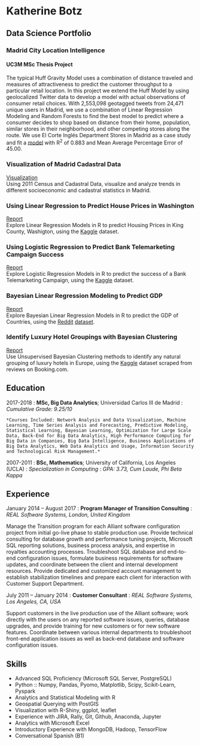 # Katherine Botz

Data Science Portfolio
----------
### Madrid City Location Intelligence
#### UC3M MSc Thesis Project
The typical Huff Gravity Model uses a combination of distance traveled and measures of attractiveness to predict the customer throughput to a particular retail location. In this project we extend the Huff Model by using geolocalized Twitter data to develop a model with actual observations of consumer retail choices. With 2,553,098 geotagged tweets from 24,471 unique users in Madrid, we use a combination of Linear Regression Modeling and Random Forests to find the best model to predict where a consumer decides to shop based on distance from their home, population, similar stores in their neighborhood, and other competing stores along the route. We use El Corte Inglés Department Stores in Madrid as a case study and fit a [model](https://katbot99.shinyapps.io/cortevis/) with R<sup>2</sup> of 0.883 and Mean Average Percentage Error of 45.00.

### Visualization of Madrid Cadastral Data
[Visualization](https://katbot99.shinyapps.io/catastral/)<br>
Using 2011 Census and Cadastral Data, visualize and analyze trends in different socioeconomic and cadastral statistics in Madrid.

### Using Linear Regression to Predict House Prices in Washington
[Report](https://github.com/katbot99/katbot99.github.io/blob/master/Reports/Housing.pdf)<br>
Explore Linear Regression Models in R to predict Housing Prices in King County, Washigton, using the [Kaggle](https://www.kaggle.com/harlfoxem/housesalesprediction) dataset.

### Using Logistic Regression to Predict Bank Telemarketing Campaign Success
[Report](https://github.com/katbot99/katbot99.github.io/blob/master/Reports/Telemarketing.pdf)<br>
Explore Logistic Regression Models in R to predict the success of a Bank Telemarketing Campaign, using the [Kaggle](https://www.kaggle.com/gobert/bank-telemarketing-moro-et-al) dataset.

### Bayesian Linear Regression Modeling to Predict GDP
[Report](https://github.com/katbot99/katbot99.github.io/blob/master/Reports/GDP.pdf)<br>
Explore Bayesian Linear Regression Models in R to predict the GDP of Countries, using the [Reddit](https://www.reddit.com/r/datasets/comments/6o053s/i_made_a_csv_file_containing_the_following_data/) [dataset](http://www.sharecsv.com/s/4165c9b03d9fffdef43a3226613ff37c/Countries.csv).

### Identify Luxury Hotel Groupings with Bayesian Clustering
[Report](https://github.com/katbot99/katbot99.github.io/blob/master/Reports/Hotels.pdf)<br>
Use Unsupervised Bayesian Clustering methods to identify any natural grouping of luxury hotels in Europe, using the [Kaggle](https://www.kaggle.com/jiashenliu/515k-hotel-reviews-data-in-europe) dataset scraped from reviews on Booking.com.

Education
----------

2017-2018
:   **MSc, Big Data Analytics**; Universidad Carlos III de Madrid
:   *Cumulative Grade: 9.25/10*

    *Courses Included: Network Analysis and Data Visualization, Machine Learning, Time Series Analysis and Forecasting, Predictive Modeling, Statistical Learning, Bayesian Learning, Optimization for Large Scale Data, Back-End for Big Data Analytics, High Performance Computing for Big Data in Companies, Big Data Intelligence, Business Applications of Big Data Analytics, Web Data Analytics and Usage, Information Security and Technological Risk Management.*

2007-2011
:   **BSc, Mathematics**; University of California, Los Angeles (UCLA)
:   *Specialization in Computing*
:   *GPA: 3.73, Cum Laude, Phi Beta Kappa*

Experience
----------

January 2014 – August 2017
:   **Program Manager of Transition Consulting**
:   *REAL Software Systems, London, United Kingdom*


Manage the Transition program for each Alliant software configuration project from initial go-live phase to stable production use. Provide technical consulting for database growth and performance tuning projects, Microsoft SQL reporting solutions, business process analysis, and expertise in royalties accounting processes. Troubleshoot SQL database and end-to-end configuration issues, formulate business requirements for software updates, and coordinate between the client and internal development resources. Provide dedicated and customized account management to establish stabilization timelines and prepare each client for interaction with Customer Support Department.


July 2011 – January 2014
:   **Customer Consultant**
:   *REAL Software Systems, Los Angeles, CA, USA*


Support customers in the live production use of the Alliant software; work directly with the users on any reported software issues, queries, database upgrades, and provide training for new customers or for new software features. Coordinate between various internal departments to troubleshoot front-end application issues as well as back-end database and software configuration issues.


Skills
--------------------
* Advanced SQL Proficiency (Microsoft SQL Server, PostgreSQL)
* Python :: Numpy, Pandas, Pyomo, Matplotlib, Scipy, Scikit-Learn, Pyspark
* Analytics and Statistical Modeling with R
* Geospatial Querying with PostGIS
* Visualization with R-Shiny, ggplot, leaflet
* Experience with JIRA, Rally, Git, Github, Anaconda, Jupyter
* Analytics with Microsoft Excel
* Introductory Experience with MongoDB, Hadoop, TensorFlow
* Conversational Spanish (B1)
